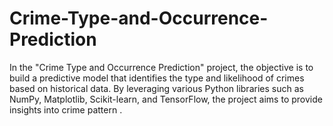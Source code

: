 # Crime-Type-and-Occurrence-Prediction
In the "Crime Type and Occurrence Prediction" project, the objective is to build a predictive model that identifies the type and likelihood of crimes based on historical data. By leveraging various Python libraries such as NumPy, Matplotlib, Scikit-learn, and TensorFlow, the project aims to provide insights into crime pattern .
